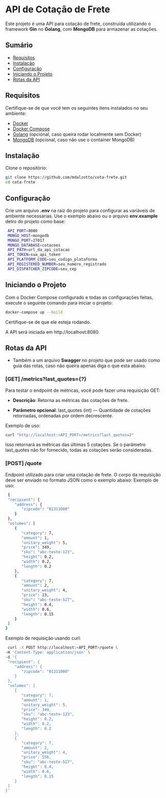 # API de Cotação de Frete

Este projeto é uma API para cotação de frete, construída utilizando o framework **Gin** no **Golang**, com **MongoDB** para armazenar as cotações.

## Sumário

- [Requisitos](#requisitos)
- [Instalação](#instalação)
- [Configuração](#configuração)
- [Iniciando o Projeto](#iniciando-o-projeto)
- [Rotas da API](#rotas-da-api)

## Requisitos

Certifique-se de que você tem os seguintes itens instalados no seu ambiente:

- [Docker](https://docs.docker.com/get-docker/)
- [Docker Compose](https://docs.docker.com/compose/install/)
- [Golang](https://golang.org/dl/) (opcional, caso queira rodar localmente sem Docker)
- [MongoDB](https://www.mongodb.com/try/download/community) (opcional, caso não use o container MongoDB)

## Instalação

Clone o repositório:

   ```bash
   git clone https://github.com/mdalzotto/cota-frete.git
   cd cota-frete
   ```

## Configuração

Crie um arquivo **.env** na raiz do projeto para configurar as variáveis de ambiente necessárias. Use o exemplo abaixo ou o arquivo **env.example** detro do projeto como base:

   ```bash
    API_PORT=8080
    MONGO_HOST=mongodb
    MONGO_PORT=27017
    MONGO_DATABASE=cotacoes
    API_PATH=url_da_api_cotacao
    API_TOKEN=sua_api_token
    API_PLATFORM_CODE=seu_codigo_plataforma
    API_REGISTERED_NUMBER=seu_numero_registrado
    API_DISPATCHER_ZIPCODE=seu_cep
   ```

## Iniciando o Projeto

Com o Docker Compose configurado e todas as configurações feitas, execute o seguinte comando para iniciar o projeto:

   ```bash
   docker-compose up --build
   ```

Certifique-se de que ele esteja rodando.

A API será iniciada em http://localhost:8080.


## Rotas da API

 - Também a um arquivo **Swagger** no projeto que pode ser usado como guia das rotas, caso não queira apenas diga o que esta abaixo. 

### **[GET]** **/metrics?last_quotes={?}**

Para testar o endpoint de métricas, você pode fazer uma requisição GET:

- **Descrição**: Retorna as métricas das cotações de frete.

- **Parâmetro opcional**: last_quotes (int) — Quantidade de cotações retornadas, ordenadas por ordem decrescente.

Exemplo de uso:

  ```bash
  curl "http://localhost:<API_PORT>/metrics?last_quotes=2"
  ```
Isso retornará as métricas das últimas 5 cotações. Se o parâmetro last_quotes não for fornecido, todas as cotações serão consideradas.


### **[POST]** **/quote**

Endpoint utilizado para criar uma cotação de frete. O corpo da requisição deve ser enviado no formato JSON como o exemplo abaixo:
Exemplo de uso:

  ```bash
   {
   "recipient": {
      "address": {
         "zipcode": "01311000"
      }
   },
   "volumes": [
      {
         "category": 7,
         "amount": 1,
         "unitary_weight": 5,
         "price": 349,
         "sku": "abc-teste-123",
         "height": 0.2,
         "width": 0.2,
         "length": 0.2
      },
      {
         "category": 7,
         "amount": 2,
         "unitary_weight": 4,
         "price": 13,
         "sku": "abc-teste-527",
         "height": 0.4,
         "width": 0.6,
         "length": 0.15
      }
   ]
}

  ```

Exemplo de requisição usando curl:

  ```bash
   curl -X POST http://localhost:<API_PORT>/quote \
-H 'Content-Type: application/json' \
-d '{
   "recipient": {
      "address": {
         "zipcode": "01311000"
      }
   },
   "volumes": [
      {
         "category": 7,
         "amount": 1,
         "unitary_weight": 5,
         "price": 349,
         "sku": "abc-teste-123",
         "height": 0.2,
         "width": 0.2,
         "length": 0.2
      },
      {
         "category": 7,
         "amount": 2,
         "unitary_weight": 4,
         "price": 556,
         "sku": "abc-teste-527",
         "height": 0.4,
         "width": 0.6,
         "length": 0.15
      }
   ]
}'
  ```